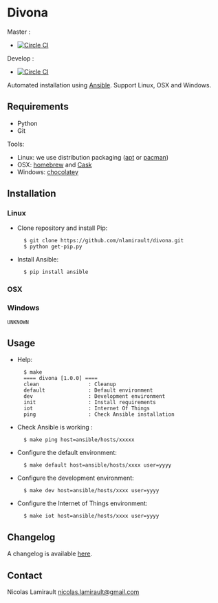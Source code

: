 # Divona #

Master :
* [![Circle CI](https://circleci.com/gh/nlamirault/divona/tree/master.svg?style=svg)](https://circleci.com/gh/nlamirault/divona/tree/master)

Develop :
* [![Circle CI](https://circleci.com/gh/nlamirault/divona/tree/develop.svg?style=svg)](https://circleci.com/gh/nlamirault/divona/tree/develop)

Automated installation using [Ansible](https://www.ansible.com/). Support Linux, OSX and Windows.

## Requirements

* Python
* Git

Tools:
- Linux: we use distribution packaging ([apt](https://wiki.debian.org/Apt) or [pacman](https://wiki.archlinux.org/index.php/pacman))
- OSX: [homebrew](http://brew.sh/) and [Cask](https://caskroom.github.io)
- Windows: [chocolatey](https://chocolatey.org)


## Installation

### Linux

* Clone repository and install Pip:

        $ git clone https://github.com/nlamirault/divona.git
        $ python get-pip.py

* Install Ansible:

        $ pip install ansible

### OSX


### Windows

    UNKNOWN


## Usage

* Help:

        $ make
        ==== divona [1.0.0] ====
        clean                : Cleanup
        default              : Default environment
        dev                  : Development environment
        init                 : Install requirements
        iot                  : Internet Of Things
        ping                 : Check Ansible installation

* Check Ansible is working :

        $ make ping host=ansible/hosts/xxxxx

* Configure the default environment:

        $ make default host=ansible/hosts/xxxx user=yyyy

* Configure the development environment:

        $ make dev host=ansible/hosts/xxxx user=yyyy

* Configure the Internet of Things environment:

        $ make iot host=ansible/hosts/xxxx user=yyyy


## Changelog

A changelog is available [here](ChangeLog.md).


## Contact

Nicolas Lamirault <nicolas.lamirault@gmail.com>
